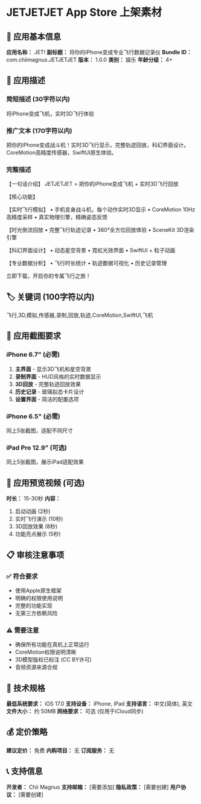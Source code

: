 # JETJETJET App Store 上架素材

## 📱 应用基本信息

**应用名称：** JET!
**副标题：** 将你的iPhone变成专业飞行数据记录仪
**Bundle ID：** com.chiimagnus.JETJETJET
**版本：** 1.0.0
**类别：** 娱乐
**年龄分级：** 4+

## 📝 应用描述

### 简短描述 (30字符以内)
将iPhone变成飞机，实时3D飞行体验

### 推广文本 (170字符以内)
把你的iPhone变成战斗机！实时3D飞行显示，完整轨迹回放，科幻界面设计。CoreMotion高精度传感器，SwiftUI原生体验。

### 完整描述

【一句话介绍】
JETJETJET = 把你的iPhone变成飞机 + 实时3D飞行回放

【核心功能】

【实时飞行模拟】
• 手机变身战斗机，每个动作实时3D显示
• CoreMotion 10Hz高精度采样
• 真实物理引擎，精确姿态反馈

【时光倒流回放
• 完整飞行轨迹记录
• 360°全方位回放体验
• SceneKit 3D渲染引擎

【科幻界面设计】
• 动态星空背景
• 霓虹光效界面
• SwiftUI + 粒子动画

【专业数据分析】
• 飞行时长统计
• 轨迹数据可视化
• 历史记录管理

立即下载，开启你的专属飞行之旅！

## 🏷️ 关键词 (100字符以内)

飞行,3D,模拟,传感器,录制,回放,轨迹,CoreMotion,SwiftUI,飞机

## 📸 应用截图要求

### iPhone 6.7" (必需)
1. **主界面** - 显示3D飞机和星空背景
2. **录制界面** - HUD风格的实时数据显示
3. **3D回放** - 完整轨迹回放效果
4. **历史记录** - 玻璃拟态卡片设计
5. **设置界面** - 简洁的配置选项

### iPhone 6.5" (必需)
同上5张截图，适配不同尺寸

### iPad Pro 12.9" (可选)
同上5张截图，展示iPad适配效果

## 🎥 应用预览视频 (可选)

**时长：** 15-30秒
**内容：**
1. 启动动画 (2秒)
2. 实时飞行演示 (10秒)
3. 3D回放效果 (8秒)
4. 功能亮点展示 (5秒)

## 📋 审核注意事项

### ✅ 符合要求
- 使用Apple原生框架
- 明确的权限使用说明
- 完整的功能实现
- 无第三方依赖风险

### ⚠️ 需要注意
- 确保所有功能在真机上正常运行
- CoreMotion权限说明清晰
- 3D模型版权已标注 (CC BY许可)
- 音频资源来源合规

## 🔧 技术规格

**最低系统要求：** iOS 17.0
**支持设备：** iPhone, iPad
**支持语言：** 中文(简体), 英文
**文件大小：** 约 50MB
**网络要求：** 可选 (仅用于iCloud同步)

## 💰 定价策略

**建议定价：** 免费
**内购项目：** 无
**订阅服务：** 无

## 📞 支持信息

**开发者：** Chii Magnus
**支持邮箱：** [需要添加]
**隐私政策：** [需要创建]
**用户协议：** [需要创建]
